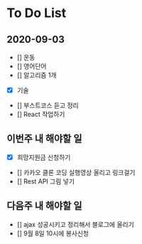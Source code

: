 # To Do List

## 2020-09-03

- [] 운동
- [] 영어단어
- [] 알고리즘 1개
- [x] 기술
- [] 부스트코스 듣고 정리
- [] React 작업하기

## 이번주 내 해야할 일

- [x] 희망지원금 신청하기
- [] 카카오 클론 코딩 실행영상 올리고 링크걸기
- [] Rest API 그림 넣기

## 다음주 내 해야할 일

- [] ajax 성공시키고 정리해서 블로그에 올리기
- [] 9월 8일 10시에 봉사신청

